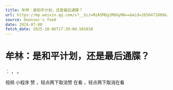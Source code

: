 ```yaml
---
title: 牟林：是和平计划，还是最后通牒？
url: https://mp.weixin.qq.com/s?__biz=MzA5MDg1MDUyMA==&mid=2650471009&idx=3&sn=11c2c661c461a21665c38181ded3b83c
source: Doonsec's feed
date: 2024-07-08
fetch_date: 2025-10-06T17:39:00.581038
---
```


# 牟林：是和平计划，还是最后通牒？

：
，
。

视频
小程序
赞
，轻点两下取消赞
在看
，轻点两下取消在看